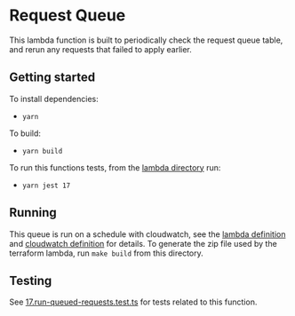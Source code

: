 # Request Queue

This lambda function is built to periodically check the request queue table, and rerun any requests that failed to apply earlier.

## Getting started

To install dependencies:

- `yarn`

To build:

- `yarn build`

To run this functions tests, from the [lambda directory](../) run:

- `yarn jest 17`

## Running

This queue is run on a schedule with cloudwatch, see the [lambda definition](../../terraform/lambda-request-queue.tf) and [cloudwatch definition](../../terraform/cloudwatch.tf) for details. To generate the zip file used by the terraform lambda, run `make build` from this directory.

## Testing

See [17.run-queued-requests.test.ts](../__tests__/17.run-queued-requests.test.ts) for tests related to this function.
